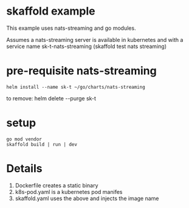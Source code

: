 # skaffold example
This example uses nats-streaming and go modules.

Assumes a nats-streaming server is available
in kubernetes and with a service name sk-t-nats-streaming
(skaffold test nats streaming)

# pre-requisite nats-streaming
    helm install --name sk-t ~/go/charts/nats-streaming

to remove:
    helm delete --purge sk-t

# setup
    go mod vendor
    skaffold build | run | dev

# Details
1. Dockerfile creates a static binary
1. k8s-pod.yaml is a kubernetes pod manifes
1. skaffold.yaml uses the above and injects the image name
